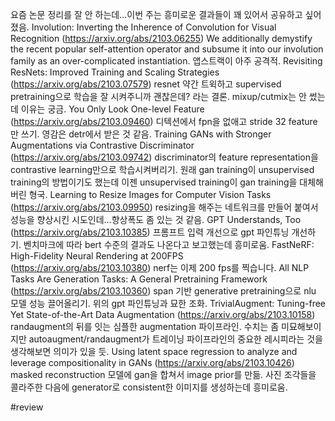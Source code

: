 요즘 논문 정리를 잘 안 하는데...이번 주는 흥미로운 결과들이 꽤 있어서 공유하고 싶어졌음.
Involution: Inverting the Inherence of Convolution for Visual Recognition (https://arxiv.org/abs/2103.06255)
We additionally demystify the recent popular self-attention operator and subsume it into our involution family as an over-complicated instantiation. 앱스트랙이 아주 공격적.
Revisiting ResNets: Improved Training and Scaling Strategies (https://arxiv.org/abs/2103.07579)
resnet 약간 트윅하고 supervised pretraining으로 학습을 잘 시켜주니까 괜찮은데? 라는 결론. mixup/cutmix는 안 썼는데 이유는 궁금.
You Only Look One-level Feature (https://arxiv.org/abs/2103.09460)
디텍션에서 fpn을 없애고 stride 32 feature만 쓰기. 영감은 detr에서 받은 것 같음.
Training GANs with Stronger Augmentations via Contrastive Discriminator (https://arxiv.org/abs/2103.09742)
discriminator의 feature representation을 contrastive learning만으로 학습시켜버리기. 원래 gan training이 unsupervised training의 방법이기도 했는데 이젠 unsupervised training이 gan training을 대체해버린 형국.
Learning to Resize Images for Computer Vision Tasks (https://arxiv.org/abs/2103.09950)
resizing을 해주는 네트워크를 만들어 붙여서 성능을 향상시킨 시도인데...향상폭도 좀 있는 것 같음.
GPT Understands, Too (https://arxiv.org/abs/2103.10385)
프롬프트 입력 개선으로 gpt 파인튜닝 개선하기. 벤치마크에 따라 bert 수준의 결과도 나온다고 보고했는데 흥미로움.
FastNeRF: High-Fidelity Neural Rendering at 200FPS (https://arxiv.org/abs/2103.10380)
nerf는 이제 200 fps를 찍습니다.
All NLP Tasks Are Generation Tasks: A General Pretraining Framework (https://arxiv.org/abs/2103.10360)
span 기반 generative pretraining으로 nlu 모델 성능 끌어올리기. 위의 gpt 파인튜닝과 묘한 조화.
TrivialAugment: Tuning-free Yet State-of-the-Art Data Augmentation (https://arxiv.org/abs/2103.10158)
randaugment의 뒤를 잇는 심플한 augmentation 파이프라인. 수치는 좀 미묘해보이지만 autoaugment/randaugment가 트레이닝 파이프라인의 중요한 레시피라는 것을 생각해보면 의미가 있을 듯.
Using latent space regression to analyze and leverage compositionality in GANs (https://arxiv.org/abs/2103.10426)
masked reconstruction 모델에 gan을 합쳐서 image prior를 만듦. 사진 조각들을 콜라주한 다음에 generator로 consistent한 이미지를 생성하는데 흥미로움.

#review